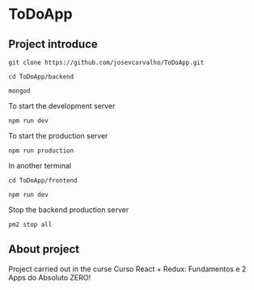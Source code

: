 # ToDoApp
## Project introduce

```
git clone https://github.com/josevcarvalho/ToDoApp.git  

cd ToDoApp/backend

mongod
```

To start the development server

```
npm run dev 
```

To start the production server

```
npm run production
```

In another terminal

```
cd ToDoApp/frontend

npm run dev
```

Stop the backend production server

```
pm2 stop all
```
## About project

Project carried out in the curse Curso React + Redux: Fundamentos e 2 Apps do Absoluto ZERO!

